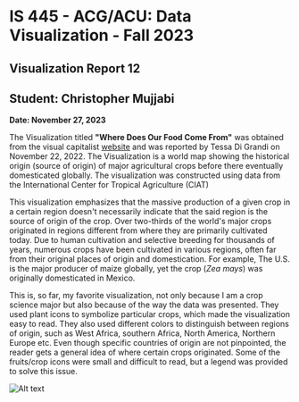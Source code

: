 IS 445 - ACG/ACU: Data Visualization - Fall 2023
===============================================
Visualization Report 12
-----------------------
Student: Christopher Mujjabi
----------------------------
**Date: November 27, 2023**

The Visualization titled **"Where Does Our Food Come From"** was obtained from the visual capitalist [website](https://www.visualcapitalist.com/sp/where-does-our-food-come-from/) and was reported by Tessa Di Grandi on November 22, 2022. The Visualization is a world map showing the historical origin (source of origin) of major agricultural crops before there eventually domesticated globally. The visualization was constructed using data from the International Center for Tropical Agriculture (CIAT)

This visualization emphasizes that the massive production of a given crop in a certain region doesn't necessarily indicate that the said region is the source of origin of the crop. Over two-thirds of the world's major crops originated in regions different from where they are primarily cultivated today. Due to human cultivation and selective breeding for thousands of years, numerous crops have been cultivated in various regions, often far from their original places of origin and domestication. For example, The U.S. is the major producer of maize globally, yet the crop (*Zea mays*) was originally domesticated in Mexico. 

This is, so far, my favorite visualization, not only because I am a crop science major but also because of the way the data was presented. They used plant icons to symbolize particular crops, which made the visualization easy to read. They also used different colors to distinguish between regions of origin, such as West Africa, southern Africa, North America, Northern Europe etc. Even though specific countries of origin are not pinpointed, the reader gets a general idea of where certain crops originated. Some of the fruits/crop icons were small and difficult to read, but a legend was provided to solve this issue. 


![Alt text](image-10.png)
